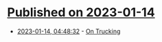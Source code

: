 # [Published on 2023-01-14](index.md)

* [2023-01-14, 04:48:32](https://news.ycombinator.com/item?id=34377461) - [On Trucking](https://snowingpine.com/2023/01/05/on-trucking)

